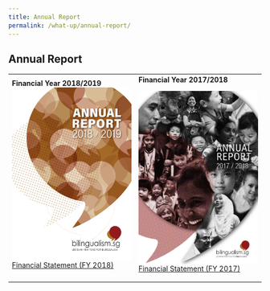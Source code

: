 ```yaml
---
title: Annual Report
permalink: /what-up/annual-report/
---
```

## Annual Report
<table border="0">
 <tr>
   <td>
   <strong>Financial Year 2018/2019</strong>
   <br/>
    <a href="/what-up/Annual-Report-FY2018.pdf">
    <img src="/images/Cover-FY2018.jpg" style="cursor:pointer;width: 247px;height: 345px;float:left;"></a>
    
   <br><p><a href="/what-up/FY2018-FS.pdf" target="_blank">Financial Statement (FY 2018)</a></p>
   </td>
    <td>
   <strong>Financial Year 2017/2018</strong>
   <br/><p><img src="/images/Cover-FY2017.png" style="cursor:pointer;width: 247px;height: 345px;float:left;">
    
   <br><a href="#" target="_blank">Financial Statement (FY 2017)</a></p>
   </td>
 </tr>
 
</table>


